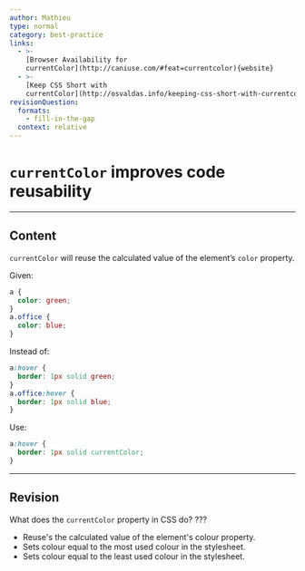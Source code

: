 ```yaml
---
author: Mathieu
type: normal
category: best-practice
links:
  - >-
    [Browser Availability for
    currentColor](http://caniuse.com/#feat=currentcolor){website}
  - >-
    [Keep CSS Short with
    currentColor](http://osvaldas.info/keeping-css-short-with-currentcolor){website}
revisionQuestion:
  formats:
    - fill-in-the-gap
  context: relative
---
```


# `currentColor` improves code reusability


---

## Content

`currentColor` will reuse the calculated value of the element’s `color` property.

Given:

```css
a {
  color: green;
}
a.office {
  color: blue;
}
```

Instead of:

```css
a:hover {
  border: 1px solid green;
}
a.office:hover {
  border: 1px solid blue;
}
```

Use:

```css
a:hover {
  border: 1px solid currentColor;
}
```


---

## Revision

What does the `currentColor` property in CSS do? ???

- Reuse's the calculated value of the element's colour property.
- Sets colour equal to the most used colour in the stylesheet.
- Sets colour equal to the least used colour in the stylesheet.
